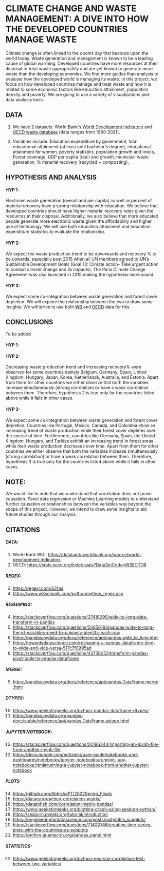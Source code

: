 # CLIMATE CHANGE AND WASTE MANAGEMENT: A DIVE INTO HOW THE DEVELOPED COUNTRIES MANAGE WASTE
Climate change is often linked to the dooms day that bestows upon the world today. Waste generation and management is known to be a leading cause of global warming. Developed countries have more resources at their disposal to treat waste appropriately and are yet known to generate more waste than the developing economies. We find more guides than analysis to evaluate how the developed world is managing its waste. In this project, we focus on how developed countries manage and treat waste and how it is related to some economic factors like education attainment, population density and poverty. We are going to use a variety of visualizations and data analysis tools. 

## DATA 
1. We have 2 datasets: World Bank's [World Development Indicators](https://databank.worldbank.org/source/world-development-indicators) and [OECD waste database](https://stats.oecd.org/Index.aspx?DataSetCode=WSECTOR) (data ranges from 1990-2021).

2. Variables include: Education expenditure by government, total educational attainment (at least until bachelor's degree), educational attainment for women, poverty statistics, population growth and levels, Forest coverage, GDP per capita (real) and growth, municipal waste generation, % material recovery (recycled + composting).

## HYPOTHESIS AND ANALYSIS
#### HYP 1: 
Electronic waste generation (overall and per capita) as well as percent of material recovery have a strong relationship with education. We believe that developed countries should have higher material recovery rates given the resources at their disposal. Additionally, we also believe that more educated people generate more electronic waste given the affordability and higher use of technology. We will use both education attainment and education expenditure statistics to evaluate the relationship. 

#### HYP 2: 
We expect the waste production trend to be downwards and recovery % to be upwards, especially post 2015 when all UN members agreed to UN’s Sustainable Development Goals (Goal 13: Climate action- Take urgent action to combat climate change and its impacts). The Paris Climate Change Agreement was also launched in 2015 making the hypothesis more sound. 

#### HYP 3: 
We expect some co-integration between waste generation and forest cover depletion. We will explore the relationship between the two to draw some insights. We will strive to use both [WB](https://databank.worldbank.org/source/world-development-indicators) and [OECD](https://stats.oecd.org/Index.aspx?DataSetCode=WSECTOR) data for this.


## CONCLUSIONS
To be added
#### HYP 1: 

#### HYP 2:
Decreasing waste production trend and increasing recovery% were observed for some countries namely Belgium, Germany, Spain, United Kingdom, Hungary, Japan, Korea, Netherlands, Australia, and Estonia. Apart from them for other countries we either observe that both the variables increase simultaneously (strong correlation) or have a weak correlation between them. Therefore, hypothesis 2 is true only for the countries listed above while it fails in other cases. 

#### HYP 3: 
We expect some co-integration between waste generation and forest cover depletion. Countries like Portugal, Mexico, Canada, and Colombia show an increasing trend of waste production while their forest cover depletes over the course of time. Furthermore, countries like Germany, Spain, the United Kingdom, Hungary, and Turkiye exhibit an increasing trend in forest areas while their waste production decreases over time. Apart from them for other countries we either observe that both the variables increase simultaneously (strong correlation) or have a weak correlation between them. Therefore, hypothesis 3 is true only for the countries listed above while it fails in other cases. 


## NOTE: 
We would like to note that we understand that correlation does not prove causation. Panel data regression or Machine Learning models to understand further causation or relationships between the variables was beyond the scope of this project. However, we intend to draw some insights to aid future studies through our analysis. 

## CITATIONS
##### DATA:
1. World Bank WDI: https://databank.worldbank.org/source/world-development-indicators
2. OECD: https://stats.oecd.org/Index.aspx?DataSetCode=WSECTOR

##### REGEX: 
3. https://regexr.com/631qa
4. https://www.w3schools.com/python/python_regex.asp

##### RESHAPING:
4. https://stackoverflow.com/questions/37418295/wide-to-long-data-transform-in-pandas
5. https://stackoverflow.com/questions/50856183/pandas-wide-to-long-the-id-variables-need-to-uniquely-identify-each-row
6. https://pandas.pydata.org/docs/reference/api/pandas.wide_to_long.html
7. https://towardsdatascience.com/reshaping-a-pandas-dataframe-long-to-wide-and-vice-versa-517c7f0995ad
8. https://stackoverflow.com/questions/43756052/transform-pandas-pivot-table-to-regular-dataframe

##### MERGE:
9. https://pandas.pydata.org/docs/reference/api/pandas.DataFrame.merge.html

##### DTYPES: 
10. https://www.geeksforgeeks.org/python-pandas-dataframe-dtypes/
11. https://pandas.pydata.org/pandas-docs/stable/reference/api/pandas.DataFrame.astype.html

##### JUPYTER NOTEBOOK: 
12. https://stackoverflow.com/questions/20186344/importing-an-ipynb-file-from-another-ipynb-file
13. https://docs.qubole.com/en/latest/user-guide/notebooks-and-dashboards/notebooks/jupyter-notebooks/running-jupy-notebooks.html#running-a-jupyter-notebook-from-another-jupyter-notebook

##### PLOTS: 
14. https://github.com/AbhishaPT/2022Spring_Finals
15. https://datagy.io/python-correlation-matrix/
16. https://datatofish.com/correlation-matrix-pandas/
17. https://www.geeksforgeeks.org/plotting-graph-using-seaborn-python/
18. https://seaborn.pydata.org/tutorial/introduction
19. https://engineeringfordatascience.com/posts/matplotlib_subplots/
20. https://stackoverflow.com/questions/71403746/creating-time-series-plots-with-the-countries-as-subplots
21. https://python.quantecon.org/pandas_panel.html

##### STATISTICS: 
22. https://www.geeksforgeeks.org/python-pearson-correlation-test-between-two-variables/
